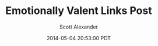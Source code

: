 ---
layout: podcast
title: "Emotionally Valent Links Post"
author: Scott Alexander
description: https://slatestarcodex.com/2014/05/04/emotionally-valent-links-post/
date: 2014-05-04 20:53:00 PDT
length: 1646513
duration: 412
guid: emotionally-valent-links-post
---